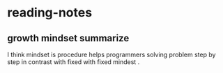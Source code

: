 # reading-notes
## growth mindset summarize
I think mindset is procedure helps programmers solving problem step by step in contrast with fixed with fixed mindest .
